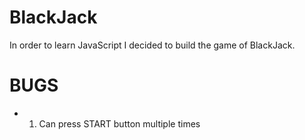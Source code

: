 # BlackJack
In order to learn JavaScript I decided to build the game of BlackJack. 

# BUGS 
* 1) Can press START button multiple times
